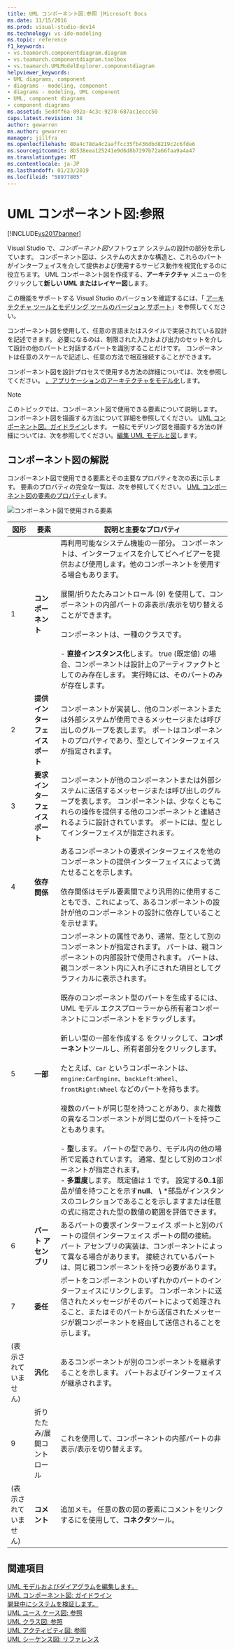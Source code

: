 ```yaml
---
title: UML コンポーネント図:参照 |Microsoft Docs
ms.date: 11/15/2016
ms.prod: visual-studio-dev14
ms.technology: vs-ide-modeling
ms.topic: reference
f1_keywords:
- vs.teamarch.componentdiagram.diagram
- vs.teamarch.componentdiagram.toolbox
- vs.teamarch.UMLModelExplorer.componentdiagram
helpviewer_keywords:
- UML diagrams, component
- diagrams - modeling, component
- diagrams - modeling, UML component
- UML, component diagrams
- component diagrams
ms.assetid: 5eddff6a-892a-4c3c-9278-687ac1eccc50
caps.latest.revision: 38
author: gewarren
ms.author: gewarren
manager: jillfra
ms.openlocfilehash: 80a4c78da4c2aaffcc35fb436dbd8219c2c6fde6
ms.sourcegitcommit: 8b538eea125241e9d6d8b7297b72a66faa9a4a47
ms.translationtype: MT
ms.contentlocale: ja-JP
ms.lasthandoff: 01/23/2019
ms.locfileid: "58977805"
---
```

# <a name="uml-component-diagrams-reference"></a>UML コンポーネント図:参照
[!INCLUDE[vs2017banner](../includes/vs2017banner.md)]

Visual Studio で、*コンポーネント図*ソフトウェア システムの設計の部分を示しています。 コンポーネント図は、システムの大まかな構造と、これらのパートがインターフェイスを介して提供および使用するサービス動作を視覚化するのに役立ちます。 UML コンポーネント図を作成する、**アーキテクチャ** メニューのをクリックして**新しい UML またはレイヤー図**します。  

 この機能をサポートする Visual Studio のバージョンを確認するには、「 [アーキテクチャ ツールとモデリング ツールのバージョン サポート](../modeling/what-s-new-for-design-in-visual-studio.md#VersionSupport)」を参照してください。  

 コンポーネント図を使用して、任意の言語またはスタイルで実装されている設計を記述できます。 必要になるのは、制限された入力および出力のセットを介して設計の他のパートと対話するパートを識別することだけです。 コンポーネントは任意のスケールで記述し、任意の方法で相互接続することができます。  

 コンポーネント図を設計プロセスで使用する方法の詳細については、次を参照してください。 [、アプリケーションのアーキテクチャをモデル化](../modeling/model-your-app-s-architecture.md)します。  

> [!NOTE]
>  このトピックでは、コンポーネント図で使用できる要素について説明します。 コンポーネント図を描画する方法について詳細を参照してください。 [UML コンポーネント図。ガイドライン](../modeling/uml-component-diagrams-guidelines.md)します。 一般にモデリング図を描画する方法の詳細については、次を参照してください。[編集 UML モデルと図](../modeling/edit-uml-models-and-diagrams.md)します。  

## <a name="reading-component-diagrams"></a>コンポーネント図の解説  
 コンポーネント図で使用できる要素とその主要なプロパティを次の表に示します。 要素のプロパティの完全な一覧は、次を参照してください。 [UML コンポーネント図の要素のプロパティ](../modeling/properties-of-elements-on-uml-component-diagrams.md)します。  

 ![コンポーネント図で使用される要素](../modeling/media/uml-compovreading.png "UML_CompOvReading")  


|  **図形**  |         **要素**         |                                                                                                                                                                                                                                                                                                                                                                                                                                                                                                                                         **説明と主要なプロパティ**                                                                                                                                                                                                                                                                                                                                                                                                                                                                                                                                          |
|-------------|-----------------------------|----------------------------------------------------------------------------------------------------------------------------------------------------------------------------------------------------------------------------------------------------------------------------------------------------------------------------------------------------------------------------------------------------------------------------------------------------------------------------------------------------------------------------------------------------------------------------------------------------------------------------------------------------------------------------------------------------------------------------------------------------------------------------------------------------------------------------------------------------------------------------------------------------------------------------------------------------------------------------------------------------------------------------------------------------------------------------------------------------------------------|
|      1      |        **コンポーネント**        |                                                                                                                                                                                                                                                                                                                                  再利用可能なシステム機能の一部分。 コンポーネントは、インターフェイスを介してビヘイビアーを提供および使用します。他のコンポーネントを使用する場合もあります。<br /><br /> 展開/折りたたみコントロール (9) を使用して、コンポーネントの内部パートの非表示/表示を切り替えることができます。<br /><br /> コンポーネントは、一種のクラスです。<br /><br /> -   **直接インスタンス化**します。 true (既定値) の場合、コンポーネントは設計上のアーティファクトとしてのみ存在します。 実行時には、そのパートのみが存在します。                                                                                                                                                                                                                                                                                                                                  |
|      2      | **提供インターフェイス ポート** |                                                                                                                                                                                                                                                                                                                                                                                                                                                            コンポーネントが実装し、他のコンポーネントまたは外部システムが使用できるメッセージまたは呼び出しのグループを表します。 ポートはコンポーネントのプロパティであり、型としてインターフェイスが指定されます。                                                                                                                                                                                                                                                                                                                                                                                                                                                            |
|      3      | **要求インターフェイス ポート** |                                                                                                                                                                                                                                                                                                                                                                                                                                    コンポーネントが他のコンポーネントまたは外部システムに送信するメッセージまたは呼び出しのグループを表します。 コンポーネントは、少なくともこれらの操作を提供する他のコンポーネントと連結されるように設計されています。 ポートには、型としてインターフェイスが指定されます。                                                                                                                                                                                                                                                                                                                                                                                                                                    |
|      4      |       **依存関係**        |                                                                                                                                                                                                                                                                                                                                                                                                                     あるコンポーネントの要求インターフェイスを他のコンポーネントの提供インターフェイスによって満たせることを示します。<br /><br /> 依存関係はモデル要素間でより汎用的に使用することもでき、これによって、あるコンポーネントの設計が他のコンポーネントの設計に依存していることを示せます。                                                                                                                                                                                                                                                                                                                                                                                                                      |
|      5      |          **一部**           | コンポーネントの属性であり、通常、型として別のコンポーネントが指定されます。 パートは、親コンポーネントの内部設計で使用されます。 パートは、親コンポーネント内に入れ子にされた項目としてグラフィカルに表示されます。<br /><br /> 既存のコンポーネント型のパートを生成するには、UML モデル エクスプローラーから所有者コンポーネントにコンポーネントをドラッグします。<br /><br /> 新しい型の一部を作成する をクリックして、**コンポーネント**ツールし、所有者部分をクリックします。<br /><br /> たとえば、`Car` というコンポーネントは、`engine:CarEngine`、`backLeft:Wheel`、`frontRight:Wheel` などのパートを持ちます。<br /><br /> 複数のパートが同じ型を持つことがあり、また複数の異なるコンポーネントが同じ型のパートを持つこともあります。<br /><br /> -   **型**します。 パートの型であり、モデル内の他の場所で定義されています。 通常、型として別のコンポーネントが指定されます。<br />-   **多重度**します。 既定値は 1 です。 設定する**0..1**部品が値を持つことを示す**null**、 **\\** \*部品がインスタンスのコレクションであることを示しますまたは任意の式に指定された型の数値の範囲を評価できます。 |
|      6      |      **パート アセンブリ**      |                                                                                                                                                                                                                                                                                                                                                                                                                                  あるパートの要求インターフェイス ポートと別のパートの提供インターフェイス ポートの間の接続。 パート アセンブリの実装は、コンポーネントによって異なる場合があります。 接続されているパートは、同じ親コンポーネントを持つ必要があります。                                                                                                                                                                                                                                                                                                                                                                                                                                   |
|      7      |       **委任**        |                                                                                                                                                                                                                                                                                                                                                                                                                                                 ポートをコンポーネントのいずれかのパートのインターフェイスにリンクします。 コンポーネントに送信されたメッセージがそのパートによって処理されること、またはそのパートから送信されたメッセージが親コンポーネントを経由して送信されることを示します。                                                                                                                                                                                                                                                                                                                                                                                                                                                  |
| (表示されていません) |     **汎化**      |                                                                                                                                                                                                                                                                                                                                                                                                                                                                                                          あるコンポーネントが別のコンポーネントを継承することを示します。 パートおよびインターフェイスが継承されます。                                                                                                                                                                                                                                                                                                                                                                                                                                                                                                           |
|      9      |   折りたたみ/展開コントロール   |                                                                                                                                                                                                                                                                                                                                                                                                                                                                                                                                これを使用して、コンポーネントの内部パートの非表示/表示を切り替えます。                                                                                                                                                                                                                                                                                                                                                                                                                                                                                                                                |
| (表示されていません) |         **コメント**         |                                                                                                                                                                                                                                                                                                                                                                                                                                                                                                追加メモ。 任意の数の図の要素にコメントをリンクするにを使用して、**コネクタ**ツール。                                                                                                                                                                                                                                                                                                                                                                                                                                                                                                |

## <a name="see-also"></a>関連項目  
 [UML モデルおよびダイアグラムを編集します。](../modeling/edit-uml-models-and-diagrams.md)   
 [UML コンポーネント図: ガイドライン](../modeling/uml-component-diagrams-guidelines.md)   
 [開発中にシステムを検証します。](../modeling/validate-your-system-during-development.md)   
 [UML ユース ケース図: 参照](../modeling/uml-use-case-diagrams-reference.md)   
 [UML クラス図: 参照](../modeling/uml-class-diagrams-reference.md)   
 [UML アクティビティ図: 参照](../modeling/uml-activity-diagrams-reference.md)   
 [UML シーケンス図: リファレンス](../modeling/uml-sequence-diagrams-reference.md)
